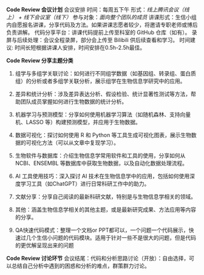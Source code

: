 **Code Review 会议计划**
会议安排
时间：每周五下午
形式：*线上腾讯会议（线上） + 线下会议室（线下）*
参与对象：*面向整个团队的成员*
讲课形式：生信小组内自愿报名讲课，分享代码及方法。如果讲课志愿者较少，将邀请专职老师或博后负责讲解。
代码分享平台：讲课代码提前上传至科室的 GitHub 仓库（如有）。
录屏与后续处理：会议全程录屏，部分会上传至 Bilibili 供后续查看和学习。
时间建议: 时间长短根据讲课人安排，时间安排在0.5h-2.5h最佳。

**Code Review 分享主题分类**

1. 组学与多组学关联讨论：如何进行不同组学数据（如基因组、转录组、蛋白质组）的分析或者多组学关联分析，展示组学在生物信息学研究中的应用。

2. 差异和统计分析：涉及差异表达分析、假设检验、统计显著性测试等方法，帮助团队成员掌握如何进行生物数据的统计分析。

3. 机器学习与预测模型：分享如何使用机器学习算法（如随机森林、支持向量机、LASSO 等）构建预测模型，并应用于生物数据。

  4. 数据可视化：探讨如何使用 R 和 Python 等工具生成可视化图表，展示生物数据的可视化方法（可以从文章中复现学习）。

5. 生物软件与数据库：介绍生物信息学常用软件和工具的使用，分享如何从 NCBI、ENSEMBL 等数据库中获取生物数据，以及自动化数据处理流程。

6. AI 工具使用技巧：深入探讨 AI 技术在生物信息学中的应用，包括如何使用深度学习工具（如ChatGPT）进行日常科研工作中的助力。

7. 文献分享：分享自己阅读的最新科研文献，特别是与生物信息学相关的领域。

8. 其他：涵盖生物信息学相关的其他主题，或是最新研究成果、方法应用等内容的分享。

9. QA快速代码模式：整理一个文档or PPT都可以，一个问题一个代码展示，快速过几个生信小问题的代码模块。适用于针对一些不是很大的问题，但是代码的更优解呈现出来的问题

**Code Review 讨论环节**
  会议结尾：代码和分析思路讨论（开放）：自由选择，可以总结自己分析中遇到的困惑和分析的难点，群策群力讨论。
